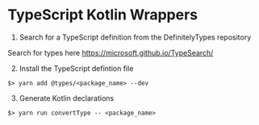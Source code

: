 # TypeScript Kotlin Wrappers

1. Search for a TypeScript definition from the DefinitelyTypes repository

Search for types here
https://microsoft.github.io/TypeSearch/

2. Install the TypeScript defintion file

```shell
$> yarn add @types/<package_name> --dev
```

3. Generate Kotlin declarations

```shell
$> yarn run convertType -- <package_name>
```

